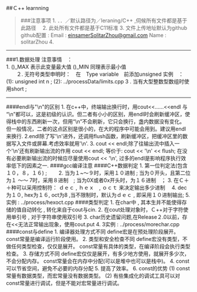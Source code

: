 ##Ｃ++ learnning
>###注意事项
	1. ．．／默认路径为／leraning/C++ ,伺候所有文件都是基于此路径　
	2. 此处所有文件都是基于C11标准
	3. 文件上传地址默认为github
	   github配置 : 
	   		Email : einsamerSolitarZhou@gmail.com
	   		Name : solitarZhou
	4. 

*****
###1.数据处理
	注意事情　：	
		1. ()_MAX 表示此变量最大值
		   ()_MIN 同理表示最小值		   
	　　２. 无符号类型申明时：　在　Type variable　前添加unsigned 
	  		实例　：　(1): unsigned int n ;
					   (2): ../processData/limits.cpp
	    3 . 当有大型整数型数组时使用short ;

*****
####endl与"\n"的区别
	   1. 在c++中，终端输出换行时，用cout<<......<<endl 与 “\n”都可以，这是初级的认识。但二者有小小的区别，用endl时会刷新缓冲区，使得栈中的东西刷新一次，但用“\n”不会刷新，它只会换行，盏内数据没有变化。
        但一般情况，二者的这点区别是很小的，在大的程序中可能会用到。建议用endl来换行.
       2.endl除了写'\n'进外，还调用flush函数，刷新缓冲区，把缓冲区里的数据写入文件或屏幕.考虑效率就用'\n'.
       3. cout << endl;除了往输出流中插入一个'\n'还有刷新输出流的作用
          cout << endl; 等价于: cout << '\n' << flush;
        在没有必要刷新输出流的时候应尽量使用cout << '\n', 过多的endl是影响程序执行效率低下的因素之一.
####gcc编译注意
####C++数据判定
	1. 第一位判定法(包含１０，８，１６) ;　　
	2. 当为１~～９时，采用１０进制  ;
	   当为０开头，且第二位为１ ～～ 7时，采用８进制　;
	   当为0X或者0x开头时，为１６进制　；
	3. 在Ｃ＋＋种可以采用控制符： ｄｅｃ , ｈｅｘ　, ｏｃｔ 来决定输出多少进制　
	4. dec为１０, hex为１６, oct为8  ,当不限制时，默认为ｄｅｃ , 即采用１０进制输出; 
	5. 实例 : ../process/hexoct.cpp 
####类型判定
	1. 在char中 , 其本生并不能使得存储的值自动转化 , 转化来自于cout与cin.
	2. 在cout处理对象时，Ｃ++对于字符使用单引号 , 对于字符串使用双引号
	3. char历史遗留问题,在Release２.0以前，存在<<无法正常输出现象，使用cout.put
	4. 3实例 : ../process/morechar.cpp
####const与define
	1. 编译器处理方式不同
		define宏是在预处理阶段展开。
		const常量是编译运行阶段使用。
	2. 类型和安全检查不同
		define宏没有类型，不做任何类型检查，仅仅是展开。
		const常量有具体的类型，在编译阶段会执行类型检查。
	3. 存储方式不同
		define宏仅仅是展开，有多少地方使用，就展开多少次，不会分配内存。
		const常量会在内存中分配(可以是堆中也可以是栈中)。
	4. const可以节省空间，避免不必要的内存分配
	5. 提高了效率。
	6. const的优势
		(1) const常量有数据类型，而宏常量没有数据类型。
		(2) 有些集成化的调试工具可以对const常量进行调试，但是不能对宏常量进行调试。
